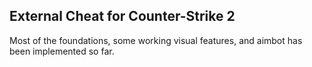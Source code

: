 ## External Cheat for Counter-Strike 2
Most of the foundations, some working visual features, and aimbot has been implemented so far.